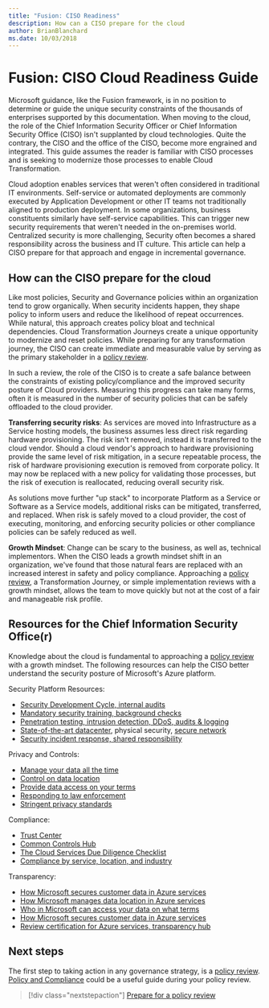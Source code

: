 ```yaml
---
title: "Fusion: CISO Readiness"
description: How can a CISO prepare for the cloud
author: BrianBlanchard
ms.date: 10/03/2018
---
```


# Fusion: CISO Cloud Readiness Guide

Microsoft guidance, like the Fusion framework, is in no position to determine or guide the unique security constraints of the thousands of enterprises supported by this documentation. When moving to the cloud, the role of the Chief Information Security Officer or Chief Information Security Office (CISO) isn't supplanted by cloud technologies. Quite the contrary, the CISO and the office of the CISO, become more engrained and integrated. This guide assumes the reader is familiar with CISO processes and is seeking to modernize those processes to enable Cloud Transformation.

Cloud adoption enables services that weren't often considered in traditional IT environments. Self-service or automated deployments are commonly executed by Application Development or other IT teams not traditionally aligned to production deployment. In some organizations, business constituents similarly have self-service capabilities. This can trigger new security requirements that weren't needed in the on-premises world. Centralized security is more challenging, Security often becomes a shared responsibility across the business and IT culture. This article can help a CISO prepare for that approach and engage in incremental governance.

## How can the CISO prepare for the cloud

Like most policies, Security and Governance policies within an organization tend to grow organically. When security incidents happen, they shape policy to inform users and reduce the likelihood of repeat occurrences. While natural, this approach creates policy bloat and technical dependencies. Cloud Transformation Journeys create a unique opportunity to modernize and reset policies. While preparing for any transformation journey, the CISO can create immediate and measurable value by serving as the primary stakeholder in a [policy review](policy-compliance/what-is-a-cloud-policy-review.md).

In such a review, the role of the CISO is to create a safe balance between the constraints of existing policy/compliance and the improved security posture of Cloud providers. Measuring this progress can take many forms, often it is measured in the number of security policies that can be safely offloaded to the cloud provider.

**Transferring security risks**: As services are moved into Infrastructure as a Service hosting models, the business assumes less direct risk regarding hardware provisioning. The risk isn't removed, instead it is transferred to the cloud vendor. Should a cloud vendor's approach to hardware provisioning provide the same level of risk mitigation, in a secure repeatable process, the risk of hardware provisioning execution is removed from corporate policy. It may now be replaced with a new policy for validating those processes, but the risk of execution is reallocated, reducing overall security risk.

As solutions move further "up stack" to incorporate Platform as a Service or Software as a Service models, additional risks can be mitigated, transferred, and replaced. When risk is safely moved to a cloud provider, the cost of executing, monitoring, and enforcing security policies or other compliance policies can be safely reduced as well.

**Growth Mindset**: Change can be scary to the business, as well as, technical implementors. When the CISO leads a growth mindset shift in an organization, we've found that those natural fears are replaced with an increased interest in safety and policy compliance. Approaching a [policy review](policy-compliance/what-is-a-cloud-policy-review.md), a Transformation Journey, or simple implementation reviews with a growth mindset, allows the team to move quickly but not at the cost of a fair and manageable risk profile.

## Resources for the Chief Information Security Office(r)

Knowledge about the cloud is fundamental to approaching a [policy review](policy-compliance/what-is-a-cloud-policy-review.md) with a growth mindset. The following resources can help the CISO better understand the security posture of Microsoft's Azure platform.

Security Platform Resources:

* [Security Development Cycle, internal audits](https://www.microsoft.com/sdl/)
* [Mandatory security training, background checks](https://downloads.cloudsecurityalliance.org/star/self-assessment/StandardResponsetoRequestforInformationWindowsAzureSecurityPrivacy.docx)
* [Penetration testing, intrusion detection, DDoS, audits & logging](https://www.microsoft.com/trustcenter/Security/AuditingAndLogging)
* [State-of-the-art datacenter](https://www.microsoft.com/cloud-platform/global-datacenters), physical security, [secure network](https://docs.microsoft.com/azure/security/security-network-overview)
* [Security incident response, shared responsibility](http://aka.ms/SecurityResponsepaper)

Privacy and Controls:

* [Manage your data all the time](https://www.microsoft.com/trustcenter/Privacy/You-own-your-data)
* [Control on data location](https://www.microsoft.com/trustcenter/Privacy/Where-your-data-is-located)
* [Provide data access on your terms](https://www.microsoft.com/trustcenter/Privacy/Who-can-access-your-data-and-on-what-terms)
* [Responding to law enforcement](https://www.microsoft.com/trustcenter/Privacy/Responding-to-govt-agency-requests-for-customer-data)
* [Stringent privacy standards](https://www.microsoft.com/TrustCenter/Privacy/We-set-and-adhere-to-stringent-standards)

Compliance:

* [Trust Center](https://www.microsoft.com/trustcenter/default.aspx)
* [Common Controls Hub](https://www.microsoft.com/trustcenter/Common-Controls-Hub)
* [The Cloud Services Due Diligence Checklist](https://www.microsoft.com/trustcenter/Compliance/Due-Diligence-Checklist)
* [Compliance by service, location, and industry](https://www.microsoft.com/trustcenter/Compliance/default.aspx)

Transparency:

* [How Microsoft secures customer data in Azure services](https://www.microsoft.com/trustcenter/Transparency/default.aspx)
* [How Microsoft manages data location in Azure services](http://azuredatacentermap.azurewebsites.net/)
* [Who in Microsoft can access your data on what terms](https://www.microsoft.com/trustcenter/Privacy/Who-can-access-your-data-and-on-what-terms)
* [How Microsoft secures customer data in Azure services](https://www.microsoft.com/trustcenter/Transparency/default.aspx)
* [Review certification for Azure services, transparency hub](https://www.microsoft.com/trustcenter/Compliance/default.aspx)

## Next steps

The first step to taking action in any governance strategy, is a [policy review](policy-compliance/what-is-a-cloud-policy-review.md). [Policy and Compliance](policy-compliance/overview.md) could be a useful guide during your policy review.

> [!div class="nextstepaction"]
> [Prepare for a policy review](policy-compliance/what-is-a-cloud-policy-review.md)